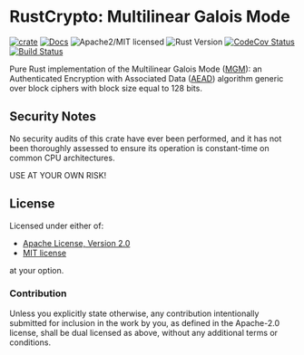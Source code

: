 # RustCrypto: Multilinear Galois Mode

[![crate][crate-image]][crate-link]
[![Docs][docs-image]][docs-link]
![Apache2/MIT licensed][license-image]
![Rust Version][rustc-image]
[![CodeCov Status][codecov-image]][codecov-link]
[![Build Status][build-image]][build-link]

Pure Rust implementation of the Multilinear Galois Mode ([MGM]): an
Authenticated Encryption with Associated Data ([AEAD]) algorithm generic over
block ciphers with block size equal to 128 bits.

## Security Notes

No security audits of this crate have ever been performed, and it has not been
thoroughly assessed to ensure its operation is constant-time on common CPU
architectures.

USE AT YOUR OWN RISK!

## License

Licensed under either of:

 * [Apache License, Version 2.0](http://www.apache.org/licenses/LICENSE-2.0)
 * [MIT license](http://opensource.org/licenses/MIT)

at your option.

### Contribution

Unless you explicitly state otherwise, any contribution intentionally submitted
for inclusion in the work by you, as defined in the Apache-2.0 license, shall be
dual licensed as above, without any additional terms or conditions.

[//]: # (badges)

[crate-image]: https://img.shields.io/crates/v/mgm.svg
[crate-link]: https://crates.io/crates/mgm
[docs-image]: https://docs.rs/mgm/badge.svg
[docs-link]: https://docs.rs/mgm
[license-image]: https://img.shields.io/badge/license-Apache2.0/MIT-blue.svg
[rustc-image]: https://img.shields.io/badge/rustc-1.41+-blue.svg
[codecov-image]: https://codecov.io/gh/RustCrypto/AEADs/branch/master/graph/badge.svg
[codecov-link]: https://codecov.io/gh/RustCrypto/AEADs
[build-image]: https://github.com/RustCrypto/AEADs/workflows/mgm/badge.svg?branch=master&event=push
[build-link]: https://github.com/RustCrypto/AEADs/actions

[//]: # (general links)

[RFC 3610]: https://tools.ietf.org/html/rfc3610
[MGM]: https://eprint.iacr.org/2019/123.pdf
[AEAD]: https://en.wikipedia.org/wiki/Authenticated_encryption

